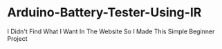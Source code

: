 # Arduino-Battery-Tester-Using-IR
I Didn't Find What I Want In The Website So I Made This Simple Beginner Project
